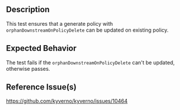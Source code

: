 ## Description

This test ensures that a generate policy with `orphanDownstreamOnPolicyDelete` can be updated on existing policy.

## Expected Behavior

The test fails if the `orphanDownstreamOnPolicyDelete` can't be updated, otherwise passes.


## Reference Issue(s)

https://github.com/kyverno/kyverno/issues/10464